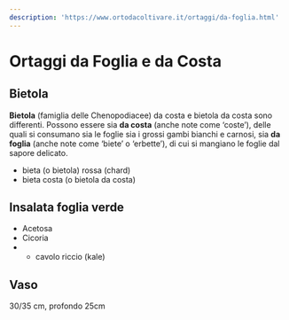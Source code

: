 ```yaml
---
description: 'https://www.ortodacoltivare.it/ortaggi/da-foglia.html'
---
```


# Ortaggi da Foglia e da Costa

## Bietola

**Bietola** \(famiglia delle Chenopodiacee\) da costa e bietola da costa sono differenti. Possono essere sia **da costa** \(anche note come ‘coste’\), delle quali si consumano sia le foglie sia i grossi gambi bianchi e carnosi, sia **da foglia** \(anche note come ‘biete’ o ‘erbette’\), di cui si mangiano le foglie dal sapore delicato. 

* bieta \(o bietola\) rossa \(chard\)
* bieta costa \(o bietola da costa\)

## Insalata foglia verde

* Acetosa
* Cicoria
* * cavolo riccio \(kale\)



## Vaso

30/35 cm, profondo 25cm

